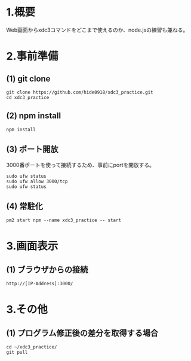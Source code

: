 # 1.概要
Web画面からxdc3コマンドをどこまで使えるのか、node.jsの練習も兼ねる。

# 2.事前準備
## (1) git clone
```
git clone https://github.com/hide0918/xdc3_practice.git
cd xdc3_practice
```
## (2) npm install
```
npm install
```
## (3) ポート開放
3000番ポートを使って接続するため、事前にportを開放する。
```
sudo ufw status
sudo ufw allow 3000/tcp
sudo ufw status
```
## (4) 常駐化
```
pm2 start npm --name xdc3_practice -- start
```

# 3.画面表示
## (1) ブラウザからの接続
```
http://[IP-Address]:3000/
```

# 3.その他
## (1) プログラム修正後の差分を取得する場合
```
cd ~/xdc3_practice/
git pull
```
